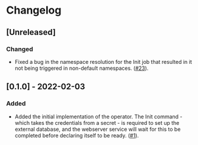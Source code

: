 # Changelog

## [Unreleased]

### Changed
- Fixed a bug in the namespace resolution for the Init job that resulted in it not being triggered in non-default namespaces. ([#23]).

[#23]: https://github.com/stackabletech/airflow-operator/pull/23

## [0.1.0] - 2022-02-03


### Added
- Added the initial implementation of the operator. The Init command - which takes the credentials from a secret - is required to set up the external database, and the webserver service will wait for this to be completed before declaring itself to be ready. ([#1]).

[#1]: https://github.com/stackabletech/airflow-operator/pull/1
